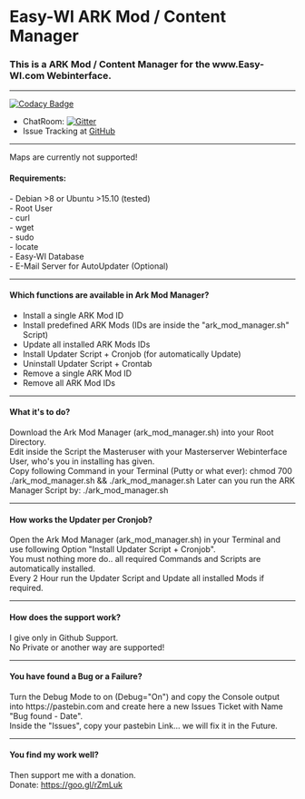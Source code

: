 # Easy-WI ARK Mod / Content Manager

<h3>This is a ARK Mod / Content Manager for the www.Easy-WI.com Webinterface.</h3>

---

[![Codacy Badge](https://api.codacy.com/project/badge/Grade/b3564e2410b3430e9097f71b0d853910)](https://www.codacy.com/app/Lacrimosa99/Easy-WI-ARK-Mod-Manager?utm_source=github.com&utm_medium=referral&utm_content=Lacrimosa99/Easy-WI-ARK-Mod-Manager&utm_campaign=badger)
- ChatRoom: [![Gitter](https://badges.gitter.im/gitterHQ/gitter.svg)](https://gitter.im/Easy-WI-ARK-Mod-Manager/Lobby?utm_source=share-link&utm_medium=link&utm_campaign=share-link)<br>
- Issue Tracking at [GitHub](https://github.com/Lacrimosa99/Easy-WI-ARK-Mod-Manager/issues)

---

Maps are currently not supported!<br>

<h4>Requirements:</h4>
- Debian >8 or Ubuntu >15.10 (tested)<br>
- Root User<br>
- curl<br>
- wget<br>
- sudo<br>
- locate<br>
- Easy-WI Database<br>
- E-Mail Server for AutoUpdater (Optional)<br>

---

<h4>Which functions are available in Ark Mod Manager?</h4>

- Install a single ARK Mod ID<br>
- Install predefined ARK Mods (IDs are inside the "ark_mod_manager.sh" Script)<br>
- Update all installed ARK Mods IDs<br>
- Install Updater Script + Cronjob (for automatically Update)<br>
- Uninstall Updater Script + Crontab<br>
- Remove a single ARK Mod ID<br>
- Remove all ARK Mod IDs<br>

---

<h4>What it's to do?</h4>

Download the Ark Mod Manager (ark_mod_manager.sh) into your Root Directory.<br>
Edit inside the Script the Masteruser with your Masterserver Webinterface User, who's you in installing has given.<br>
Copy following Command in your Terminal (Putty or what ever):
chmod 700 ./ark_mod_manager.sh && ./ark_mod_manager.sh
Later can you run the ARK Manager Script by: ./ark_mod_manager.sh

---

<h4>How works the Updater per Cronjob?</h4>

Open the Ark Mod Manager (ark_mod_manager.sh) in your Terminal and use following Option "Install Updater Script + Cronjob".<br>
You must nothing more do.. all required Commands and Scripts are automatically installed.<br>
Every 2 Hour run the Updater Script and Update all installed Mods if required.<br>

---

<h4>How does the support work?</h4>

I give only in Github Support.<br>
No Private or another way are supported!

---

<h4>You have found a Bug or a Failure?</h4>
Turn the Debug Mode to on (Debug="On") and copy the Console output into https://pastebin.com and create here a new Issues Ticket with Name "Bug found - Date".<br>
Inside the "Issues", copy your pastebin Link... we will fix it in the Future.

---

<h4>You find my work well?</h4>

Then support me with a donation.<br>
Donate: https://goo.gl/rZmLuk

